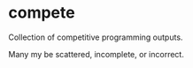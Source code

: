 # compete

Collection of competitive programming outputs.

Many my be scattered, incomplete, or incorrect.
